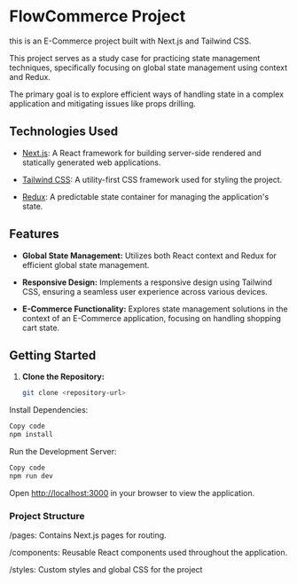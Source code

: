 # FlowCommerce Project

this is an E-Commerce project built with Next.js and Tailwind CSS.

This project serves as a study case for practicing state management techniques, specifically focusing on global state management using context and Redux.

The primary goal is to explore efficient ways of handling state in a complex application and mitigating issues like props drilling.

## Technologies Used

- [Next.js](https://nextjs.org/): A React framework for building server-side rendered and statically generated web applications.

- [Tailwind CSS](https://tailwindcss.com/): A utility-first CSS framework used for styling the project.

- [Redux](https://redux.js.org/): A predictable state container for managing the application's state.

## Features

- **Global State Management:** Utilizes both React context and Redux for efficient global state management.

- **Responsive Design:** Implements a responsive design using Tailwind CSS, ensuring a seamless user experience across various devices.

- **E-Commerce Functionality:** Explores state management solutions in the context of an E-Commerce application, focusing on handling shopping cart state.

## Getting Started

1. **Clone the Repository:**

   ```bash
   git clone <repository-url>
   ```

Install Dependencies:

```bash
Copy code
npm install
```

Run the Development Server:

```bash
Copy code
npm run dev
```

Open <http://localhost:3000> in your browser to view the application.

### Project Structure

/pages: Contains Next.js pages for routing.

/components: Reusable React components used throughout the application.

/styles: Custom styles and global CSS for the project

